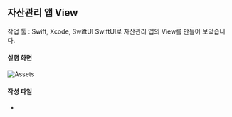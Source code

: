 ## 자산관리 앱 View
작업 툴 : Swift, Xcode, SwiftUI
SwiftUI로 자산관리 앱의 View를 만들어 보았습니다.
#### 실행 화면
![Assets](https://github.com/shimdy1013/FlowerGarden/assets/79740101/7c1d47b8-b053-46b6-91e8-e61ae954ae1c)
#### 작성 파일
* 
